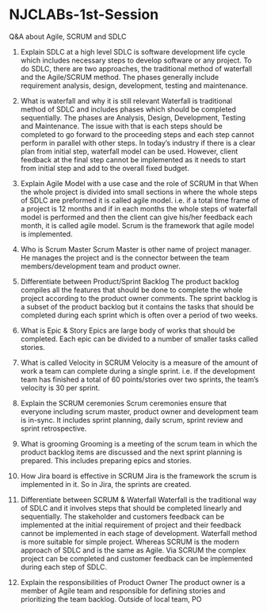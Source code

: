 # NJCLABs-1st-Session
Q&amp;A about Agile, SCRUM and SDLC


1)	Explain SDLC at a high level
SDLC is software development life cycle which includes necessary steps to develop software or any project. To do SDLC, there are two approaches, the traditional method of waterfall and the Agile/SCRUM method. The phases generally include requirement analysis, design, development, testing and maintenance. 

2)	What is waterfall and why it is still relevant
Waterfall is traditional method of SDLC and includes phases which should be completed sequentially. The phases are Analysis, Design, Development, Testing and Maintenance. The issue with that is each steps should be completed to go forward to the proceeding steps and each step cannot perform in parallel with other steps. In today’s industry if there is a clear plan from initial step, waterfall model can be used. However, client feedback at the final step cannot be implemented as it needs to start from initial step and add to the overall fixed budget.

3)	Explain Agile Model with a use case and the role of SCRUM in that
When the whole project is divided into small sections in where the whole steps of SDLC are preformed it is called agile model. i.e. if a total time frame of a project is 12 months and if in each months the whole steps of waterfall model is performed and then the client can give his/her feedback each month, it is called agile model. Scrum is the framework that agile model is implemented. 

4)	Who is Scrum Master
Scrum Master is other name of project manager. He manages the project and is the connector between the team members/development team and product owner.

5)	Differentiate between Product/Sprint Backlog
The product backlog compiles all the features that should be done to complete the whole project according to the product owner comments. The sprint backlog is a subset of the product backlog but it contains the tasks that should be completed during each sprint which is often over a period of two weeks. 

6)	What is Epic & Story
Epics are large body of works that should be completed. Each epic can be divided to a number of smaller tasks called stories.

7)	What is called Velocity in SCRUM
Velocity is a measure of the amount of work a team can complete during a single sprint. i.e. if the development team has finished a total of 60 points/stories over two sprints, the team’s velocity is 30 per sprint.

8)	Explain the SCRUM ceremonies
Scrum ceremonies ensure that everyone including scrum master, product owner and development team is in-sync. It includes sprint planning, daily scrum, sprint review and sprint retrospective.

9)	What is grooming
Grooming is a meeting of the scrum team in which the product backlog items are discussed and the next sprint planning is prepared. This includes preparing epics and stories.

10)	How Jira board is effective in SCRUM
Jira is the framework the scrum is implemented in it. So in Jira, the sprints are created.

11)	Differentiate between SCRUM & Waterfall
Waterfall is the traditional way of SDLC and it involves steps that should be completed linearly and sequentially. The stakeholder and customers feedback can be implemented at the initial requirement of project and their feedback cannot be implemented in each stage of development. Waterfall method is more suitable for simple project. Whereas SCRUM is the modern approach of SDLC and is the same as Agile. Via SCRUM the complex project can be completed and customer feedback can be implemented during each step of SDLC.

12)	Explain the responsibilities of Product Owner
The product owner is a member of Agile team and responsible for defining stories and prioritizing the team backlog. Outside of local team, PO 
